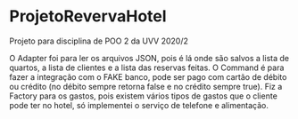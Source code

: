 # ProjetoRevervaHotel
Projeto para disciplina de POO 2 da UVV 2020/2

O Adapter foi para ler os arquivos JSON, pois é lá onde são salvos a lista de quartos, a lista de clientes e a lista das reservas feitas.
O Command é para fazer a integração com o FAKE banco, pode ser pago com cartão de débito ou crédito (no débito sempre retorna false e no crédito sempre true).
Fiz a Factory para os gastos, pois existem vários tipos de gastos que o cliente pode ter no hotel, só implementei o serviço de telefone e alimentação.
